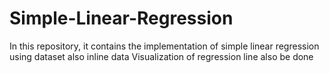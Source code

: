 # Simple-Linear-Regression
In this repository, it contains the implementation of simple linear regression using dataset also inline data
Visualization of regression line also be done
